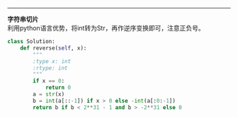 ---------------------------------------------------------  
  
**字符串切片**  
利用python语言优势，将int转为Str，再作逆序变换即可，注意正负号。    
```py
class Solution:
    def reverse(self, x):
        """
        :type x: int
        :rtype: int
        """
        if x == 0:
            return 0
        a = str(x)
        b = int(a[::-1]) if x > 0 else -int(a[:0:-1])
        return b if b < 2**31 - 1 and b > -2**31 else 0
```
